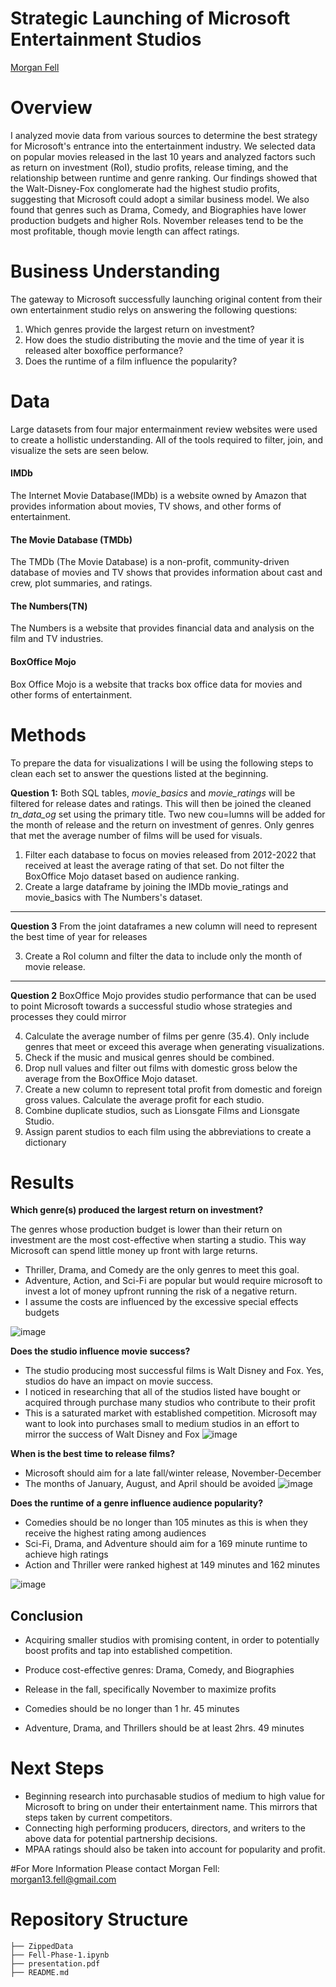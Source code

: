 # Strategic Launching of Microsoft Entertainment Studios
[Morgan Fell](https://github.com/Fellme)

# Overview
I analyzed movie data from various sources to determine the best strategy for Microsoft's entrance into the entertainment industry. We selected data on popular movies released in the last 10 years and analyzed factors such as return on investment (RoI), studio profits, release timing, and the relationship between runtime and genre ranking. Our findings showed that the Walt-Disney-Fox conglomerate had the highest studio profits, suggesting that Microsoft could adopt a similar business model. We also found that genres such as Drama, Comedy, and Biographies have lower production budgets and higher RoIs. November releases tend to be the most profitable, though movie length can affect ratings.

# Business Understanding
The gateway to Microsoft successfully launching original content from their own entertainment studio relys on answering the following questions:
1. Which genres provide the largest return on investment?
2. How does the studio distributing the movie and the time of year it is released alter boxoffice performance?
3. Does the runtime of a film influence the popularity?

# Data
Large datasets from four major entermainment review websites were used to create a hollistic understanding. All of the tools required to filter, join, and visualize the sets are seen below.
#### IMDb
The Internet Movie Database(IMDb) is a website owned by Amazon that provides information about movies, TV shows, and other forms of entertainment.
#### The Movie Database (TMDb)
The TMDb (The Movie Database) is a non-profit, community-driven database of movies and TV shows that provides information about cast and crew, plot summaries, and ratings.
#### The Numbers(TN)
The Numbers is a website that provides financial data and analysis on the film and TV industries. 
#### BoxOffice Mojo
Box Office Mojo is a website that tracks box office data for movies and other forms of entertainment.

# Methods
To prepare the data for visualizations I will be using the following steps to clean each set to answer the questions listed at the beginning.

**Question 1:** Both SQL tables, *movie_basics* and *movie_ratings* will be filtered for release dates and ratings. This will then be joined the cleaned *tn_data_og* set using the primary title. Two new cou=lumns will be added for the month of release and the return on investment of genres. Only genres that met the average number of films will be used for visuals. 

1. Filter each database to focus on movies released from 2012-2022 that received at least the average rating of that set. Do not filter the BoxOffice Mojo dataset based on audience ranking.
2. Create a large dataframe by joining the IMDb movie_ratings and movie_basics with The Numbers's dataset.
-------------------------------------------------------------------------------------------------------------------------------
**Question 3** From the joint dataframes a new column will need to represent the best time of year for releases

3. Create a RoI column and filter the data to include only the month of movie release. 
-------------------------------------------------------------------------------------------------------------------------------
**Question 2** BoxOffice Mojo provides studio performance that can be used to point Microsoft towards a successful studio whose strategies and processes they could mirror 

4. Calculate the average number of films per genre (35.4). Only include genres that meet or exceed this average when generating visualizations.
5. Check if the music and musical genres should be combined.
6. Drop null values and filter out films with domestic gross below the average from the BoxOffice Mojo dataset.
7. Create a new column to represent total profit from domestic and foreign gross values. Calculate the average profit for each studio.
8. Combine duplicate studios, such as Lionsgate Films and Lionsgate Studio.
9. Assign parent studios to each film using the abbreviations to create a dictionary

# Results

**Which genre(s) produced the largest return on investment?**

The genres whose production budget is lower than their return on investment are the most cost-effective when starting a studio. This way Microsoft can spend little money up front with large returns.

- Thriller, Drama, and Comedy are the only genres to meet this goal.
- Adventure, Action, and Sci-Fi are popular but would require microsoft to invest a lot of money upfront running the risk of a negative return.
- I assume the costs are influenced by the excessive special effects budgets

![image](https://user-images.githubusercontent.com/20844445/210695657-831aaf15-131c-4af0-8000-1680946f114e.png)

**Does the studio influence movie success?**
- The studio producing most successful films is Walt Disney and Fox. Yes, studios do have an impact on movie success. 
- I noticed in researching that all of the studios listed have bought or acquired through purchase many studios who contribute to their profit
- This is a saturated market with established competition. Microsoft may want to look into purchases small to medium studios in an effort to mirror the success of Walt Disney and Fox
![image](https://user-images.githubusercontent.com/20844445/210697010-b1ef8f4a-2c92-49a6-9bba-53d89a9c4aaa.png)


**When is the best time to release films?**
- Microsoft should aim for a late fall/winter release, November-December
- The months of January, August, and April should be avoided
![image](https://user-images.githubusercontent.com/20844445/210696353-80d3ef9c-0a93-4aa3-87e9-8cebf5722151.png)


**Does the runtime of a genre influence audience popularity?**
- Comedies should be no longer than 105 minutes as this is when they receive the highest rating among audiences
- Sci-Fi, Drama, and Adventure should aim for a 169 minute runtime to achieve high ratings
- Action and Thriller were ranked highest at 149 minutes and 162 minutes

![image](https://user-images.githubusercontent.com/20844445/210696487-7ec1e093-3e3c-4801-a6ef-ec444da0a504.png)

## Conclusion
- Acquiring smaller studios with promising content, in order to potentially boost profits and tap into established competition.

- Produce cost-effective genres: Drama, Comedy, and Biographies

- Release in the fall, specifically November to maximize profits

- Comedies should be no longer than 1 hr. 45 minutes

- Adventure, Drama, and Thrillers should be at least 2hrs. 49 minutes

# Next Steps
- Beginning research into purchasable studios of medium to high value for Microsoft to bring on under their entertainment name. This mirrors that steps taken by current competitors.
- Connecting high performing producers, directors, and writers to the above data for potential partnership decisions.
- MPAA ratings should also be taken into account for popularity and profit.

#For More Information
Please contact Morgan Fell: [morgan13.fell@gmail.com](morgan13.fell@gmail.com)

# Repository Structure

```
├── ZippedData
├── Fell-Phase-1.ipynb
├── presentation.pdf
├── README.md

```
